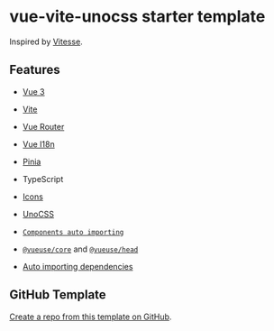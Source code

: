 # vue-vite-unocss starter template

Inspired by [Vitesse](https://github.com/antfu/vitesse).

## Features

- [Vue 3](https://github.com/vuejs/core)

- [Vite](https://github.com/vitejs/vite)

- [Vue Router](https://github.com/vuejs/vue-router)

- [Vue I18n](https://github.com/intlify/vue-i18n-next)

- [Pinia](https://github.com/vuejs/pinia)

- TypeScript

- [Icons](https://iconify.design/)

- [UnoCSS](https://github.com/unocss/unocss)

- [`Components auto importing`](https://github.com/antfu/unplugin-vue-components)

- [`@vueuse/core`](https://github.com/vueuse/vueuse) and [`@vueuse/head`](https://github.com/vueuse/head)

- [Auto importing dependencies](https://github.com/antfu/unplugin-auto-import)

## GitHub Template

[Create a repo from this template on GitHub](https://github.com/alexvoedi/vue-vite-unocss/generate).

